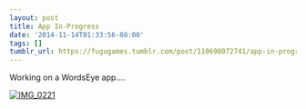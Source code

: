 ```yaml
---
layout: post
title: App In-Progress
date: '2014-11-14T01:33:56-08:00'
tags: []
tumblr_url: https://fugugames.tumblr.com/post/110698072741/app-in-progress
---
```

Working on a WordsEye app….

[![IMG_0221](http://itshardtofondlepenguins.com/wp-content/uploads/2014/11/IMG_0221.png)](http://itshardtofondlepenguins.com/wp-content/uploads/2014/11/IMG_0221.png)

